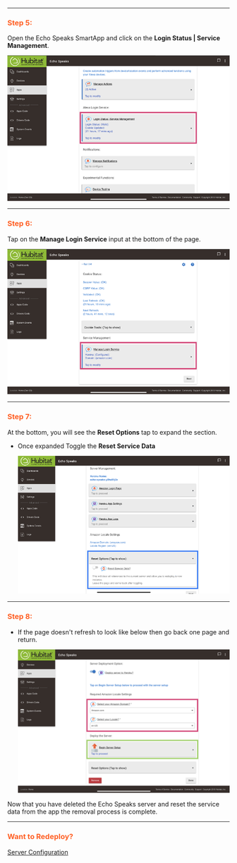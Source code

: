 
---
### <h3 style="color: #FF6025;">Step 5:</h3>
Open the Echo Speaks SmartApp and click on the **Login Status | Service Management**.

![screenshot](img/he_server_reset_1.png)

---
### <h3 style="color: #FF6025;">Step 6:</h3>
Tap on the **Manage Login Service** input at the bottom of the page.

  ![screenshot](img/he_server_reset_2.png)

---
### <h3 style="color: #FF6025;">Step 7:</h3>
At the bottom, you will see the **Reset Options** tap to expand the section.

* Once expanded Toggle the **Reset Service Data**

  ![screenshot](img/he_server_reset_3.png)

---
### <h3 style="color: #FF6025;">Step 8:</h3>
* If the page doesn't refresh to look like below then go back one page and return.

  ![screenshot](img/he_server_reset_4.png)

Now that you have deleted the Echo Speaks server and reset the service data from the app the removal process is complete.

---

### <h3 style="color: #FF6025;">Want to Redeploy?</h3>

[Server Configuration](/echo-speaks-docs/configuration/hubitat/config_server)
